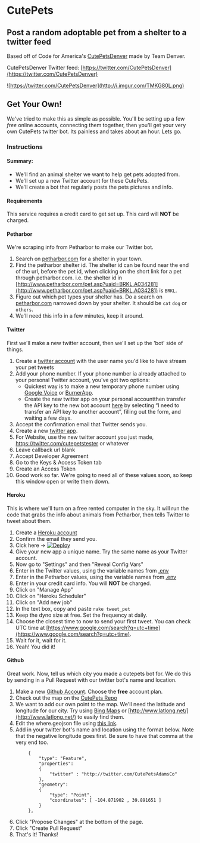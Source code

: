 CutePets
========

Post a random adoptable pet from a shelter to a twitter feed
------------------------------------------------------------

Based off of Code for America's [CutePetsDenver](https://github.com/codeforamerica/cutepetsdenver) made by Team Denver.

CutePetsDenver Twitter feed: [https://twitter.com/CutePetsDenver](https://twitter.com/CutePetsDenver)

![https://twitter.com/CutePetsDenver](http://i.imgur.com/TMKG80L.png)

## Get Your Own!
We've tried to make this as simple as possible. You'll be setting up a few _free_ online accounts, connecting them together, then you'll get your very own CutePets twitter bot. Its painless and takes about an hour. Lets go.


### Instructions
#### Summary:
* We'll find an animal shelter we want to help get pets adopted from.
* We'll set up a new Twitter account for these CutePets.
* We'll create a bot that regularly posts the pets pictures and info.

#### Requirements
This service requires a credit card to get set up. This card will **NOT** be charged.

#### Petharbor
We're scraping info from Petharbor to make our Twitter bot.

1. Search on [petharbor.com](http://www.petharbor.com) for a shelter in your town.
2. Find the petharbor shelter id. The shelter id can be found near the end of the url, before the pet id, when clicking on the short link for a pet through petharbor.com. i.e. the shelter id in [http://www.petharbor.com/pet.asp?uaid=BRKL.A034281](http://www.petharbor.com/pet.asp?uaid=BRKL.A034281) is `BRKL`.
3. Figure out which pet types your shelter has. Do a search on [petharbor.com](http://www.petharbor.com) narrowed down by your shelter. It should be `cat` `dog` or `others`.
4. We'll need this info in a few minutes, keep it around.


#### Twitter
First we'll make a new twitter account, then we'll set up the 'bot' side of things.

1. Create a [twitter account](https://twitter.com/signup) with the user name you'd like to have stream your pet tweets
2. Add your phone number. If your phone number ia already attached to your personal Twitter account, you've got two options:
    * Quickest way is to make a new temporary phone number using [Google Voice](https://www.google.com/voice) or [BurnerApp](http://www.burnerapp.com/).
    * Create the new twitter app on your personal accountthen transfer the API key to the new bot account [here](https://support.twitter.com/forms/platform) by selecting “I need to transfer an API key to another account”, filling out the form, and waiting a few days.
3. Accept the confirmation email that Twitter sends you.
4. Create a new [twitter app](https://apps.twitter.com/).
5. For Website, use the new twitter account you just made, https://twitter.com/cutepetstester or whatever
6. Leave callback url blank
7. Accept Developer Agreement
8. Go to the Keys & Access Token tab
9. Create an Access Token
10. Good work so far. We're going to need all of these values soon, so keep this window open or write them down.

#### Heroku
This is where we'll turn on a free rented computer in the sky. It will run the code that grabs the info about animals from Petharbor, then tells Twitter to tweet about them.

1. Create a [Heroku account](https://id.heroku.com/signup/www-header)
2. Confirm the email they send you.
3. Cick here -> [![Deploy](https://www.herokucdn.com/deploy/button.png)](https://heroku.com/deploy?template=https://github.com/codeforamerica/cutepets)
4. Give your new app a unique name. Try the same name as your Twitter account.
5. Now go to "Settings" and then "Reveal Config Vars"
6. Enter in the Twitter values, using the variable names from [.env](.env)
7. Enter in the Petharbor values, using the variable names from [.env](.env)
8. Enter in your credit card info. You will **NOT** be charged.
9. Click on "Manage App"
10. Click on "Heroku Scheduler"
11. Click on "Add new job"
12. In the text box, copy and paste `rake tweet_pet`
13. Keep the dyno size at free. Set the frequency at daily.
14. Choose the closest time to now to send your first tweet. You can check UTC time at [https://www.google.com/search?q=utc+time](https://www.google.com/search?q=utc+time).
15. Wait for it, wait for it.
16. Yeah! You did it!

#### Github
Great work. Now, tell us which city you made a cutepets bot for. We do this by sending in a Pull Request with our twitter bot's name and location.

1. Make a new [Github Account](https://github.com/join). Choose the **free** account plan.
2. Check out the map on the [CutePets Repo](https://github.com/codeforamerica/CutePets/blob/master/where.geojson)
3. We want to add our own point to the map. We'll need the latitude and longitude for our city. Try using [Bing Maps](https://www.bing.com/maps/) or [http://www.latlong.net/](http://www.latlong.net/) to easily find them.
4. Edit the where.geojson file using [this link](https://github.com/codeforamerica/CutePets/edit/master/where.geojson).
5. Add in your twitter bot's name and location using the format below. Note that the negative longitude goes first. Be sure to have that comma at the very end too.
```
		{
			"type": "Feature",
			"properties":
			{
				"twitter" : "http://twitter.com/CutePetsAdamsCo"
			},
			"geometry":
			{
				"type": "Point",
				"coordinates": [ -104.871902 , 39.891651 ]
			}
		},
```
6. Click "Propose Changes" at the bottom of the page.
7. Click "Create Pull Request"
8. That's it! Thanks!
